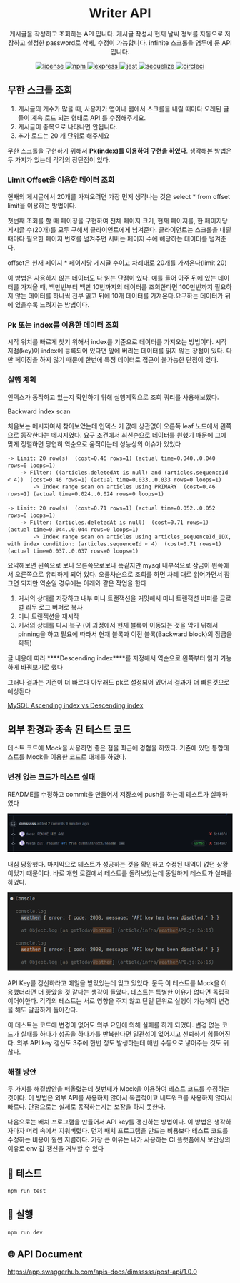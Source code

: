 <p align="center">
    <h1 align="center">
        Writer API
    </h1>
    <p align="center">게시글을 작성하고 조회하는 API 입니다. 게시글 작성시 현재 날씨 정보를 자동으로 저장하고 설정한 password로 삭제, 수정이 가능합니다. infinite 스크롤을 염두에 둔 API입니다<a href="https://github.com/dimsssss/writer"></a>.</p>
</p>

<p align="center">
    <a href="">
        <img alt="license" src="https://img.shields.io/github/license/dimsssss/toy-intergration-test">
    </a>
    <a href="">
        <img alt="npm" src="https://img.shields.io/node/v-lts/npm?label=npm&logo=npm">
    </a>
    <a href="https://expressjs.com/">
        <img alt="express" src="https://img.shields.io/node/v-lts/express?label=express&logo=express">
    </a>
    <a href="https://jestjs.io/">
        <img alt="jest" src="https://img.shields.io/node/v-lts/express?label=jest&logo=jest">
    </a>
    <a href="https://sequelize.org/">
        <img alt="sequelize" src="https://img.shields.io/node/v-lts/sequelize?label=sequelize&logo=sequelize">
    </a>
    <a href="https://dl.circleci.com/status-badge/redirect/gh/dimsssss/writer/tree/main">
        <img alt="circleci" src="https://dl.circleci.com/status-badge/img/gh/dimsssss/writer/tree/main.svg?style=svg">
    </a>
</p>

## 무한 스크롤 조회

1. 게시글의 개수가 많을 때, 사용자가 앱이나 웹에서 스크롤을 내릴 때마다 오래된 글들이
   계속 로드 되는 형태로 API 를 수정해주세요.
2. 게시글이 중복으로 나타나면 안됩니다.
3. 추가 로드는 20 개 단위로 해주세요

무한 스크롤을 구현하기 위해서 **Pk(index)를 이용하여 구현을 하였다**. 생각해본 방법은 두 가지가 있는데 각각의 장단점이 있다.

### Limit Offset을 이용한 데이터 조회

현재의 게시글에서 20개를 가져오려면 가장 먼저 생각나는 것은 select \* from offset limit을 이용하는 방법이다.

첫번째 조회를 할 때 페이징을 구현하여 전체 페이지 크기, 현재 페이지를, 한 페이지당 게시글 수(20개)를 모두 구해서 클라이언트에게 넘겨준다. 클라이언트는 스크롤을 내릴 때마다 필요한 페이지 번호를 넘겨주면 서버는 페이지 수에 해당하는 데이터를 넘겨준다.

offset은 현재 페이지 \* 페이지당 게시글 수이고 차례대로 20개를 가져온다(limit 20)

이 방법은 사용하지 않는 데이터도 다 읽는 단점이 있다. 예를 들어 아주 뒤에 있는 데이터를 가져올 때, 백만번부터 백만 10번까지의 데이터를 조회한다면 100만번까지 필요하지 않는 데이터를 하나씩 전부 읽고 뒤에 10개 데이터를 가져온다.요구하는 데이터가 뒤에 있을수록 느려지는 방법이다.

### Pk 또는 index를 이용한 데이터 조회

시작 위치를 빠르게 찾기 위해서 index를 기준으로 데이터를 가져오는 방법이다. 시작지점(key)이 index에 등록되어 있다면 앞에 버리는 데이터를 읽지 않는 장점이 있다. 다만 페이징을 하지 않기 때문에 한번에 특정 데이터로 접근이 불가능한 단점이 있다.

### 실행 계획

인덱스가 동작하고 있는지 확인하기 위해 실행계획으로 조회 쿼리를 사용해보았다.

Backward index scan

처음보는 메시지여서 찾아보았는데 인덱스 키 값에 상관없이 오른쪽 leaf 노드에서 왼쪽으로 동작한다는 메시지였다. 요구 조건에서 최신순으로 데이터를 원했기 때문에 그에 맞게 정렬하면 당연히 역순으로 움직이는데 성능상의 이슈가 있었다

```
-> Limit: 20 row(s)  (cost=0.46 rows=1) (actual time=0.040..0.040 rows=0 loops=1)
    -> Filter: ((articles.deletedAt is null) and (articles.sequenceId < 4))  (cost=0.46 rows=1) (actual time=0.033..0.033 rows=0 loops=1)
        -> Index range scan on articles using PRIMARY  (cost=0.46 rows=1) (actual time=0.024..0.024 rows=0 loops=1)

-> Limit: 20 row(s)  (cost=0.71 rows=1) (actual time=0.052..0.052 rows=0 loops=1)
    -> Filter: (articles.deletedAt is null)  (cost=0.71 rows=1) (actual time=0.044..0.044 rows=0 loops=1)
        -> Index range scan on articles using articles_sequenceId_IDX, with index condition: (articles.sequenceId < 4)  (cost=0.71 rows=1) (actual time=0.037..0.037 rows=0 loops=1)
```

요약해보면 왼쪽으로 보나 오른쪽으로보나 똑같지만 mysql 내부적으로 잠금이 왼쪽에서 오른쪽으로 유리하게 되어 있다. 오름차순으로 조회를 하면 차례 대로 읽어가면서 잠그면 되지만 역순일 경우에는 아래와 같은 작업을 한다

1. 커서의 상태를 저장하고 내부 미니 트랜잭션을 커밋해서 미니 트랜잭션 버퍼를 글로벌 리두 로그 버퍼로 복사
2. 미니 트랜잭션을 재시작
3. 커서의 상태를 다시 복구 (이 과정에서 현재 블록이 이동되는 것을 막기 위해서 pinning을 하고 필요에 따라서 현재 블록과 이전 블록(Backward block)의 잠금을 획득)

글 내용에 따라 \***\*Descending index\*\***를 지정해서 역순으로 왼쪽부터 읽기 가능하게 바꿔보기로 했다

그러나 결과는 기존이 더 빠르다 아무래도 pk로 설정되어 있어서 결과가 더 빠른것으로 예상된다

[MySQL Ascending index vs Descending index](https://tech.kakao.com/2018/06/19/mysql-ascending-index-vs-descending-index/)

## 외부 환경과 종속 된 테스트 코드

테스트 코드에 Mock을 사용하면 좋은 점을 최근에 경험을 하였다. 기존에 있던 통합테스트를 Mock을 이용한 코드로 대체를 하였다.

### 변경 없는 코드가 테스트 실패

README를 수정하고 commit을 만들어서 저장소에 push를 하는데 테스트가 실패하였다

![스크린샷 2022-09-30 10-14-41.png](./image/2022-09-30-10-14-41.png)

내심 당황했다. 마지막으로 테스트가 성공하는 것을 확인하고 수정된 내역이 없던 상황이었기 때문이다. 바로 개인 로컬에서 테스트를 돌려보았는데 동일하게 테스트가 실패를 하였다.

![API key 만료](./image/2022-09-30-10-14-12.png)

API Key를 갱신하라고 메일을 받았었는데 잊고 있었다. 문득 이 테스트를 Mock을 이용했더라면 더 좋았을 것 같다는 생각이 들었다. 테스트는 특별한 이유가 없다면 독립적이어야한다. 각각의 테스트는 서로 영향을 주지 않고 단일 단위로 실행이 가능해야 변경을 해도 말끔하게 돌아간다.

이 테스트는 코드에 변경이 없어도 외부 요인에 의해 실패를 하게 되었다. 변경 없는 코드가 실패를 하다가 성공을 하다가를 반복한다면 일관성이 없어지고 신뢰하기 힘들어진다. 외부 API key 갱신도 3주에 한번 정도 발생하는데 매번 수동으로 넣어주는 것도 귀찮다.

### 해결 방안

두 가지를 해결방안을 떠올렸는데 첫번째가 Mock을 이용하여 테스트 코드를 수정하는 것이다. 이 방법은 외부 API를 사용하지 않아서 독립적이고 네트워크를 사용하지 않아서 빠르다. 단점으로는 실제로 동작하는지는 보장을 하지 못한다.

다음으로는 배치 프로그램을 만들어서 API key를 갱신하는 방법이다. 이 방법은 생각하자마자 머리 속에서 지워버렸다. 먼저 배치 프로그램을 만드는 비용보다 테스트 코드를 수정하는 비용이 훨씬 저렴하다. 가장 큰 이유는 내가 사용하는 CI 플랫폼에서 보안상의 이유로 env 값 갱신을 거부할 수 있다

## 🧪 테스트

```shell
npm run test
```

## 🧾 실행

```shell
npm run dev
```

## 🌐 API Document

https://app.swaggerhub.com/apis-docs/dimsssss/post-api/1.0.0
